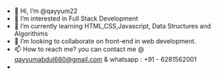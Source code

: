 - 👋 Hi, I’m @qayyum22
- 👀 I’m interested in Full Stack Development
- 🌱 I’m currently learning HTML,CSS,Javascript, Data Structures and Algorithims
- 💞️ I’m looking to collaborate on front-end in web development. 
- 📫 How to reach me? you can contact me @ qayyumabdul660@gmail.com & whatsapp : +91 - 6281562001
- 

<!---
qayyum22/qayyum22 is a ✨ special ✨ repository because its `README.md` (this file) appears on your GitHub profile.
You can click the Preview link to take a look at your changes.
--->
